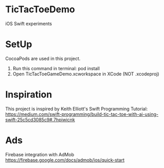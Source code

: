 # TicTacToeDemo
iOS Swift experiments

# SetUp #
CocoaPods are used in this project. 
1. Run this command in terminal: pod install
2. Open TicTacToeGameDemo.xcworkspace in XCode  (NOT .xcodeproj)

# Inspiration #
This project is inspired by Keith Elliott's Swift Programming Tutorial: 
https://medium.com/swift-programming/build-tic-tac-toe-with-ai-using-swift-25c5cd3085c9#.7hpiwicnk




# Ads #
Firebase integration with AdMob
https://firebase.google.com/docs/admob/ios/quick-start